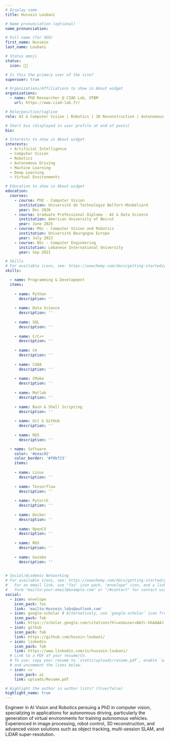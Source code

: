```yaml
---
# Display name
title: Hussein Loubani

# Name pronunciation (optional)
name_pronunciation:

# Full name (for SEO)
first_name: Hussein 
last_name: Loubani

# Status emoji
status:
  icon: 🧑‍💻️

# Is this the primary user of the site?
superuser: true

# Organizations/Affiliations to show in About widget
organizations:
  - name: PhD Researcher @ CIAD Lab, UTBM
    url: https://www.ciad-lab.fr/

# Role/position/tagline
role: AI & Computer Vision | Robotics | 3D Reconstruction | Autonomous Driving

# Short bio (displayed in user profile at end of posts)
bio: 

# Interests to show in About widget
interests:
  - Artificial Intelligence
  - Computer Vision
  - Robotics
  - Autonomous Driving
  - Machine Learning
  - Deep Learning
  - Virtual Environments

# Education to show in About widget
education:
  courses:
    - course: PhD - Computer Vision 
      institution: Université de Technologie Belfort-Monbéliard
      year: Dec 2026
    - course: Graduate Professional Diploma - AI & Data Science
      institution: American University of Beirut
      year: June 2025
    - course: MSc - Computer Vision and Robotics 
      institution: Université Bourgogne Europe 
      year: July 2023
    - course: BSc - Computer Engineering
      institution: Lebanese International University
      year: Sep 2021

# Skills
# For available icons, see: https://wowchemy.com/docs/getting-started/page-builder/#icons
skills:

  - name: Programming & Development
  items: 
    
    - name: Python
      description: ''
      
    - name: Data Science
      description: ''
      
    - name: SQL
      description: ''
      
    - name: C/C++
      description: ''
      
    - name: C#
      description: ''
      
    - name: CUDA
      description: ''
      
    - name: CMake
      description: ''
      
    - name: Matlab
      description: ''
    
    - name: Bash & Shell Scripting 
      description: ''
    
    - name: Git & GitHub
      description: ''
      
    - name: ROS
      description: ''

  - name: Software
    color: '#eeac02'
    color_border: '#f0bf23'
    items:
    
    - name: Linux
      description: ''
        
    - name: Tensorflow
      description: ''
        
    - name: Pytorch
      description: ''
        
    - name: Docker
      description: ''
        
    - name: OpenCV
      description: ''
        
    - name: ROS
      description: ''
        
    - name: Gazebo
      description: ''
        

# Social/Academic Networking
# For available icons, see: https://wowchemy.com/docs/getting-started/page-builder/#icons
#   For an email link, use "fas" icon pack, "envelope" icon, and a link in the
#   form "mailto:your-email@example.com" or "/#contact" for contact widget.
social:
  - icon: envelope
    icon_pack: fas
    link: 'mailto:Hussein_lobs@outlook.com'
  - icon: google-scholar # Alternatively, use `google-scholar` icon from `ai` icon pack
    icon_pack: fab
    link: https://scholar.google.com/citations?hl=en&user=BA7c-hkAAAAJ
  - icon: github
    icon_pack: fab
    link: https://github.com/husein-loubani/
  - icon: linkedin
    icon_pack: fab
    link: https://www.linkedin.com/in/hussein-loubani/
  # Link to a PDF of your resume/CV.
  # To use: copy your resume to `static/uploads/resume.pdf`, enable `ai` icons in `params.yaml`,
  # and uncomment the lines below.
  - icon: cv
    icon_pack: ai
    link: uploads/Resume.pdf

# Highlight the author in author lists? (true/false)
highlight_name: true
---
```


Engineer in AI Vision and Robotics persuing a PhD in computer vision, specializing in applications for autonomous driving, particularly the generation of virtual environments for training autonomous vehicles. Experienced in image processing, robot control, 3D reconstruction, and advanced vision solutions such as object tracking, multi-session SLAM, and LiDAR super-resolution.

